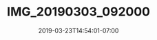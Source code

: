---
title: IMG_20190303_092000
date: 2019-03-23T14:54:01-07:00
draft: false
location: Washington
img_url: https://d17enza3bfujl8.cloudfront.net/IMG_20190303_092000.jpg
original_fn: ""
tags:
- Port Gamble, WA
- biking

---